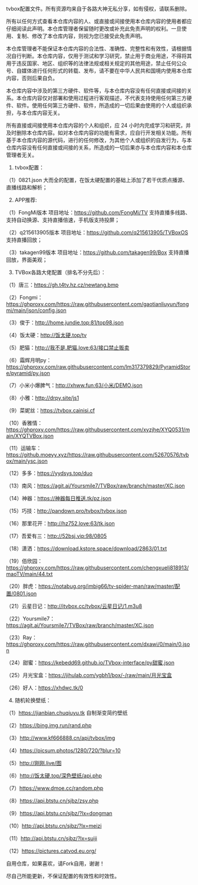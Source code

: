 tvbox配置文件。所有资源均来自于各路大神无私分享，如有侵权，请联系删除。

所有以任何方式查看本仓库内容的人、或直接或间接使用本仓库内容的使用者都应仔细阅读此声明。本仓库管理者保留随时更改或补充此免责声明的权利。一旦使用、复制、修改了本仓库内容，则视为您已接受此免责声明。

本仓库管理者不能保证本仓库内容的合法性、准确性、完整性和有效性，请根据情况自行判断。本仓库内容，仅用于测试和学习研究，禁止用于商业用途，不得将其用于违反国家、地区、组织等的法律法规或相关规定的其他用途，禁止任何公众号、自媒体进行任何形式的转载、发布，请不要在中华人民共和国境内使用本仓库内容，否则后果自负。

本仓库内容中涉及的第三方硬件、软件等，与本仓库内容没有任何直接或间接的关系。本仓库内容仅对部署和使用过程进行客观描述，不代表支持使用任何第三方硬件、软件。使用任何第三方硬件、软件，所造成的一切后果由使用的个人或组织承担，与本仓库内容无关。

所有直接或间接使用本仓库内容的个人和组织，应 24 小时内完成学习和研究，并及时删除本仓库内容。如对本仓库内容的功能有需求，应自行开发相关功能。所有基于本仓库内容的源代码，进行的任何修改，为其他个人或组织的自发行为，与本仓库内容没有任何直接或间接的关系，所造成的一切后果亦与本仓库内容和本仓库管理者无关。


1. tvbox配置：

（1）0821.json  大而全的配置，在饭太硬配置的基础上添加了若干优质点播源、直播线路和解析；

2. APP推荐:

（1）FongMi版本  项目地址：https://github.com/FongMi/TV 支持直播多线路、支持自动换源、支持直播倍速，手机版支持投屏；

（2）q215613905版本  项目地址：https://github.com/q215613905/TVBoxOS 支持直播回放；

（3）takagen99版本  项目地址：https://github.com/takagen99/Box 支持直播回放，界面美观；

3. TVBox各路大佬配置（排名不分先后）：

（1）唐三：https://gh.t4tv.hz.cz/newtang.bmp

（2）Fongmi：https://ghproxy.com/https://raw.githubusercontent.com/gaotianliuyun/fongmi/main/json/config.json

（3）俊于：http://home.jundie.top:81/top98.json

（4）饭太硬：http://饭太硬.top/tv

（5）肥猫：http://我不是.肥猫.love:63/接口禁止贩卖

（6）霜辉月明py：https://ghproxy.com/raw.githubusercontent.com/lm317379829/PyramidStore/pyramid/py.json

（7）小米小爆脾气：http://xhww.fun:63/小米/DEMO.json

（8）小雅：http://drpy.site/js1

（9）菜妮丝：https://tvbox.cainisi.cf

（10）香雅情：https://ghproxy.com/https://raw.githubusercontent.com/xyzjhe/XYQ0531/main/XYQTVBox.json

（11）运输车：https://github.moeyy.xyz/https://raw.githubusercontent.com/52670576/tvbox/main/ysc.json

（12）多多：https://yydsys.top/duo

（13）南风：https://agit.ai/Yoursmile7/TVBox/raw/branch/master/XC.json

（14）神器：https://神器每日推送.tk/pz.json

（15）巧技：http://pandown.pro/tvbox/tvbox.json

（16）那里花开：http://hz752.love:63/tk.json

（17）吾爱有三：http://52bsj.vip:98/0805

（18）潇洒：https://download.kstore.space/download/2863/01.txt

（19）佰欣园：https://ghproxy.com/https://raw.githubusercontent.com/chengxueli818913/maoTV/main/44.txt

（20）胖虎：https://notabug.org/imbig66/tv-spider-man/raw/master/配置/0801.json

（21）云星日记：http://itvbox.cc/tvbox/云星日记/1.m3u8

（22）Yoursmile7：https://agit.ai/Yoursmile7/TVBox/raw/branch/master/XC.json

（23）Ray：https://ghproxy.com/https://raw.githubusercontent.com/dxawi/0/main/0.json

（24）甜蜜：https://kebedd69.github.io/TVbox-interface/py甜蜜.json

（25）月光宝盒：https://jihulab.com/ygbh1/box/-/raw/main/月光宝盒

（26）好人：https://xhdwc.tk/0

4. 随机轮换壁纸：

（1）https://jianbian.chuqiuyu.tk  自制渐变简约壁纸

（2）https://bing.img.run/rand.php

（3）http://www.kf666888.cn/api/tvbox/img

（4）https://picsum.photos/1280/720/?blur=10

（5）http://刚刚.live/图 

（6）http://饭太硬.top/深色壁纸/api.php

（7）https://www.dmoe.cc/random.php

（8）https://api.btstu.cn/sjbz/zsy.php

（9）https://api.btstu.cn/sjbz/?lx=dongman

（10）http://api.btstu.cn/sjbz/?lx=meizi

（11）http://api.btstu.cn/sjbz/?lx=suiji

（12）https://pictures.catvod.eu.org/

自用仓库，如果喜欢，请Fork自用，谢谢！

尽自己所能更新，不保证配置的有效性和时效性。

